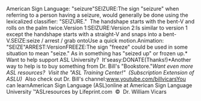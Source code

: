 American Sign Language: 
		"seizure"SEIZURE:The sign "seizure" when referring to a person having a seizure, would 
	generally be done using the lexicalized classifier: "SEIZURE."  The handshape starts with the 
	bent-V and 
	rolls on the palm twice.Version 1:SEIZURE:Version 2:Is similar to version 1 except the handshape starts with a straight-V and 
	snaps into a bent-V.SEIZE:seize / arrest 
	/ grab ontoUse a quick motion.Animation:  "SEIZE"ARREST:VersionFREEZE:The sign "freeze" could be used in some situation to mean "seize." As in 
	something has "seized up" or frozen up.* 
Want to help support ASL University?  It'seasy:DONATE(Thanks!)*Another way to help is to buy something from Dr. Bill's "Bookstore."*Want even more ASL resources?  Visit the "ASL Training Center!"  (Subscription 
Extension of ASLU)*  Also check out Dr. Bill's channel:www.youtube.com/billvicarsYou can learnAmerican Sign Language (ASL)online at American Sign Language University ™ASLresources by Lifeprint.com  ©  Dr. William Vicars